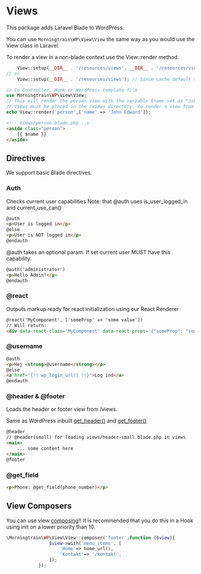 # Views

This package adds Laravel Blade to WordPress.

You can use `Morningtrain\WP\View\View` the same way as you would use the View class in Laravel.

To render a view in a non-blade context use the View::render method.

```php
    View::setup(__DIR__ . '/resources/views', __DIR__ . '/resources/views/_cache');
// or 
    View::setup(__DIR__ . '/resources/views'); // Since cache default to /_cache relative to the views dir
```

```php
// In Controller, Hook or WordPress template file
use Morningtrain\WP\View\View;
// This will render the person view with the variable $name set as "John Edward"
// Views must be placed in the /views directory. To render a view from a sub directory to /view simply use the full path: eg. pages/contact
echo View::render('person',['name' => 'John Edward']);
```

```html
<!-- Views/person.blade.php -->
<aside class="person">
    {{ $name }}
</aside>
```

## Directives

We support basic Blade directives.

### Auth

Checks current user capabilities Note: that @auth uses is_user_logged_in and current_use_can()

```html
@auth
<p>User is logged in</p>
@else
<p>User is NOT logged in</p>
@endauth
```

@auth takes an optional param. If set current user MUST have this capability.

```html
@auth('administrator')
<p>Hello Admin!</p>
@endauth
```

### @react

Outputs markup ready for react initialization using our React Renderer

```html
@react('MyComponent', ['someProp' => 'some value'])
// Will return:
<div data-react-class="MyComponent" data-react-props='{"someProp": "some value"}'></div>
```

### @username

```html
@auth
<p>Hej <strong>@username</strong></p>
@else
<a href="{!! wp_login_url() !!}">Log ind</a>
@endauth
```

### @header & @footer

Loads the header or footer view from /views.

Same as WordPress inbuilt [get_header()](https://developer.wordpress.org/reference/functions/get_header/)
and [get_footer()](https://developer.wordpress.org/reference/functions/get_footer/)

```html
@header
// @header(small) for loading views/header-small.blade.php in views
<main>
    ... some content here
</main>
@footer
```

### @get_field

```html
<p>Phone: @get_field(phone_number)</p>
```

## View Composers

You can use view [composing](https://laravel.com/docs/9.x/views#view-composers)!!
It is recommended that you do this in a Hook using init on a lower priority than 10.

```php
\Morningtrain\WP\View\View::composer('footer',function ($view){
                $view->with('menu_items', [
                    'Home'=> home_url(),
                    'Kontakt'=> '/kontakt',
                ]);
            });
```

